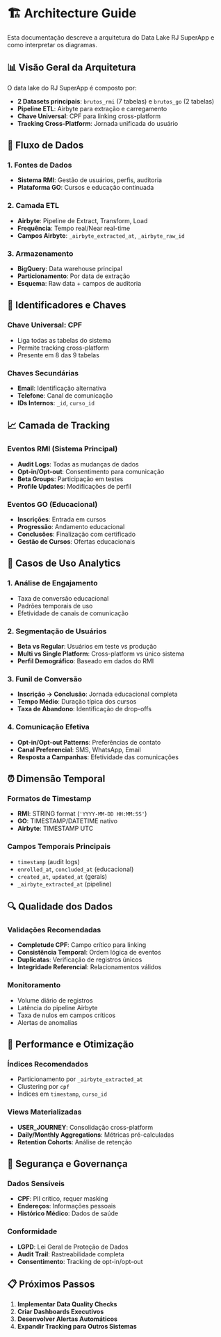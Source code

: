 # 🏗️ Architecture Guide

Esta documentação descreve a arquitetura do Data Lake RJ SuperApp e como interpretar os diagramas.

## 📊 Visão Geral da Arquitetura

O data lake do RJ SuperApp é composto por:

- **2 Datasets principais**: `brutos_rmi` (7 tabelas) e `brutos_go` (2 tabelas)
- **Pipeline ETL**: Airbyte para extração e carregamento
- **Chave Universal**: CPF para linking cross-platform
- **Tracking Cross-Platform**: Jornada unificada do usuário

## 🔄 Fluxo de Dados

### 1. Fontes de Dados
- **Sistema RMI**: Gestão de usuários, perfis, auditoria
- **Plataforma GO**: Cursos e educação continuada

### 2. Camada ETL
- **Airbyte**: Pipeline de Extract, Transform, Load
- **Frequência**: Tempo real/Near real-time
- **Campos Airbyte**: `_airbyte_extracted_at`, `_airbyte_raw_id`

### 3. Armazenamento
- **BigQuery**: Data warehouse principal
- **Particionamento**: Por data de extração
- **Esquema**: Raw data + campos de auditoria

## 🔑 Identificadores e Chaves

### Chave Universal: CPF
- Liga todas as tabelas do sistema
- Permite tracking cross-platform
- Presente em 8 das 9 tabelas

### Chaves Secundárias
- **Email**: Identificação alternativa
- **Telefone**: Canal de comunicação
- **IDs Internos**: `_id`, `curso_id`

## 📈 Camada de Tracking

### Eventos RMI (Sistema Principal)
- **Audit Logs**: Todas as mudanças de dados
- **Opt-in/Opt-out**: Consentimento para comunicação  
- **Beta Groups**: Participação em testes
- **Profile Updates**: Modificações de perfil

### Eventos GO (Educacional)
- **Inscrições**: Entrada em cursos
- **Progressão**: Andamento educacional
- **Conclusões**: Finalização com certificado
- **Gestão de Cursos**: Ofertas educacionais

## 🎯 Casos de Uso Analytics

### 1. Análise de Engajamento
- Taxa de conversão educacional
- Padrões temporais de uso
- Efetividade de canais de comunicação

### 2. Segmentação de Usuários
- **Beta vs Regular**: Usuários em teste vs produção
- **Multi vs Single Platform**: Cross-platform vs único sistema
- **Perfil Demográfico**: Baseado em dados do RMI

### 3. Funil de Conversão
- **Inscrição → Conclusão**: Jornada educacional completa
- **Tempo Médio**: Duração típica dos cursos
- **Taxa de Abandono**: Identificação de drop-offs

### 4. Comunicação Efetiva
- **Opt-in/Opt-out Patterns**: Preferências de contato
- **Canal Preferencial**: SMS, WhatsApp, Email
- **Resposta a Campanhas**: Efetividade das comunicações

## ⏰ Dimensão Temporal

### Formatos de Timestamp
- **RMI**: STRING format (`'YYYY-MM-DD HH:MM:SS'`)
- **GO**: TIMESTAMP/DATETIME nativo
- **Airbyte**: TIMESTAMP UTC

### Campos Temporais Principais
- `timestamp` (audit logs)
- `enrolled_at`, `concluded_at` (educacional)
- `created_at`, `updated_at` (gerais)
- `_airbyte_extracted_at` (pipeline)

## 🔍 Qualidade dos Dados

### Validações Recomendadas
- **Completude CPF**: Campo crítico para linking
- **Consistência Temporal**: Ordem lógica de eventos
- **Duplicatas**: Verificação de registros únicos
- **Integridade Referencial**: Relacionamentos válidos

### Monitoramento
- Volume diário de registros
- Latência do pipeline Airbyte
- Taxa de nulos em campos críticos
- Alertas de anomalias

## 🚀 Performance e Otimização

### Índices Recomendados
- Particionamento por `_airbyte_extracted_at`
- Clustering por `cpf`
- Índices em `timestamp`, `curso_id`

### Views Materializadas
- **USER_JOURNEY**: Consolidação cross-platform
- **Daily/Monthly Aggregations**: Métricas pré-calculadas
- **Retention Cohorts**: Análise de retenção

## 🔐 Segurança e Governança

### Dados Sensíveis
- **CPF**: PII crítico, requer masking
- **Endereços**: Informações pessoais
- **Histórico Médico**: Dados de saúde

### Conformidade
- **LGPD**: Lei Geral de Proteção de Dados
- **Audit Trail**: Rastreabilidade completa
- **Consentimento**: Tracking de opt-in/opt-out

## 📋 Próximos Passos

1. **Implementar Data Quality Checks**
2. **Criar Dashboards Executivos**
3. **Desenvolver Alertas Automáticos**
4. **Expandir Tracking para Outros Sistemas**